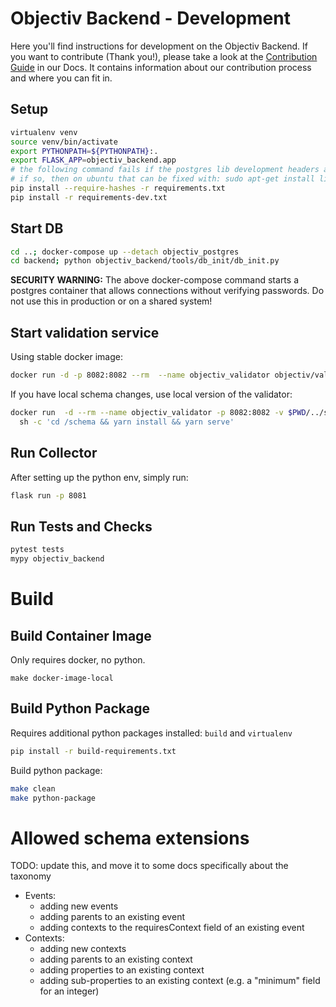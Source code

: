 
# Objectiv Backend - Development

Here you'll find instructions for development on the Objectiv Backend. If you want to contribute (Thank you!), please take a look at the [Contribution Guide](https://www.objectiv.io/docs/home/the-project/contribute) in our Docs. It contains information about our contribution process and where you can fit in.

## Setup
```bash
virtualenv venv
source venv/bin/activate
export PYTHONPATH=${PYTHONPATH}:.
export FLASK_APP=objectiv_backend.app
# the following command fails if the postgres lib development headers are not present
# if so, then on ubuntu that can be fixed with: sudo apt-get install libpq-dev
pip install --require-hashes -r requirements.txt
pip install -r requirements-dev.txt
```

## Start DB
```bash
cd ..; docker-compose up --detach objectiv_postgres
cd backend; python objectiv_backend/tools/db_init/db_init.py
```


**SECURITY WARNING:** The above docker-compose command starts a postgres container that allows connections
without verifying passwords. Do not use this in production or on a shared system!

## Start validation service
Using stable docker image:

```bash
docker run -d -p 8082:8082 --rm  --name objectiv_validator objectiv/validator
```

If you have local schema changes, use local version of the validator:
```bash
docker run  -d --rm --name objectiv_validator -p 8082:8082 -v $PWD/../schema/validator:/schema node:16-alpine \
  sh -c 'cd /schema && yarn install && yarn serve'
```

## Run Collector
After setting up the python env, simply run:
```bash
flask run -p 8081
```


## Run Tests and Checks
```bash
pytest tests
mypy objectiv_backend
```

# Build
## Build Container Image
Only requires docker, no python.
```
make docker-image-local
```

## Build Python Package
Requires additional python packages installed: `build` and `virtualenv`
```bash
pip install -r build-requirements.txt
```

Build python package:
```bash
make clean
make python-package
```


# Allowed schema extensions
TODO: update this, and move it to some docs specifically about the taxonomy
* Events:
    * adding new events
    * adding parents to an existing event
    * adding contexts to the requiresContext field of an existing event
* Contexts:
    * adding new contexts
    * adding parents to an existing context
    * adding properties to an existing context
    * adding sub-properties to an existing context (e.g. a "minimum" field for an integer)
